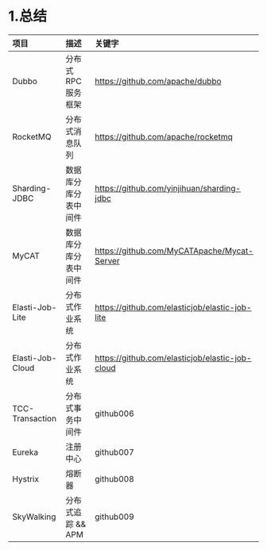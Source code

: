 # 1.总结

| 项目 | 描述 | 关键字 |
| :--- | :--- | :--- |
| Dubbo | 分布式 RPC 服务框架 | https://github.com/apache/dubbo |
| RocketMQ | 分布式消息队列 | https://github.com/apache/rocketmq |
| Sharding-JDBC | 数据库分库分表中间件 | https://github.com/yinjihuan/sharding-jdbc |
| MyCAT | 数据库分库分表中间件 | https://github.com/MyCATApache/Mycat-Server |
| Elasti-Job-Lite | 分布式作业系统 | https://github.com/elasticjob/elastic-job-lite |
| Elasti-Job-Cloud | 分布式作业系统 | https://github.com/elasticjob/elastic-job-cloud |
| TCC-Transaction | 分布式事务中间件 | github006 |
| Eureka | 注册中心 | github007 |
| Hystrix | 熔断器 | github008 |
| SkyWalking | 分布式追踪 && APM | github009 |



